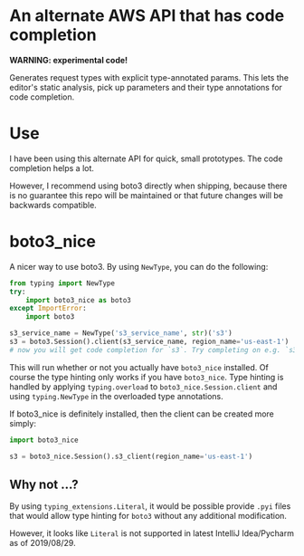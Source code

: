 # An alternate AWS API that has code completion

**WARNING: experimental code!**

Generates request types with explicit type-annotated params. This lets the
editor's static analysis, pick up parameters and their type annotations for
code completion.


# Use

I have been using this alternate API for quick, small prototypes. The code
completion helps a lot. 

However, I recommend using boto3 directly when shipping, because there is no
guarantee this repo will be maintained or that future changes will be backwards
compatible.


# boto3_nice

A nicer way to use boto3. By using `NewType`, you can do the following:
~~~python
from typing import NewType
try:
    import boto3_nice as boto3
except ImportError:
    import boto3

s3_service_name = NewType('s3_service_name', str)('s3')
s3 = boto3.Session().client(s3_service_name, region_name='us-east-1')
# now you will get code completion for `s3`. Try completing on e.g. `s3.head_`.
~~~
This will run whether or not you actually have `boto3_nice` installed. Of course
the type hinting only works if you have `boto3_nice`.
Type hinting is handled by applying `typing.overload` to `boto3_nice.Session.client`
and using `typing.NewType` in the overloaded type annotations.

If boto3_nice is definitely installed, then the client can be created more simply:
~~~python
import boto3_nice

s3 = boto3_nice.Session().s3_client(region_name='us-east-1')
~~~


## Why not ...?

By using `typing_extensions.Literal`, it would be possible provide `.pyi` files
that would allow type hinting for `boto3` without any additional modification.

However, it looks like `Literal` is not supported in latest IntelliJ
Idea/Pycharm as of 2019/08/29.
